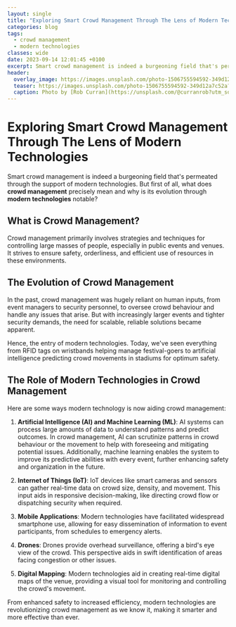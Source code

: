 ```yaml
---
layout: single
title: "Exploring Smart Crowd Management Through The Lens of Modern Technologies"
categories: blog
tags:
  - crowd management
  - modern technologies
classes: wide
date: 2023-09-14 12:01:45 +0100
excerpt: Smart crowd management is indeed a burgeoning field that's permeated through the support of modern technologies.
header:
  overlay_image: https://images.unsplash.com/photo-1506755594592-349d12a7c52a?crop=entropy&cs=tinysrgb&fit=max&fm=jpg&ixid=M3w0Nzk0ODB8MHwxfHNlYXJjaHw1fHxjcm93ZCUyMG1hbmFnZW1lbnQlMkMlMjBtb2Rlcm4lMjB0ZWNobm9sb2dpZXN8ZW58MHwwfHx8MTY5NDY4OTMwNnww&ixlib=rb-4.0.3&q=80&w=1080
  teaser: https://images.unsplash.com/photo-1506755594592-349d12a7c52a?crop=entropy&cs=tinysrgb&fit=max&fm=jpg&ixid=M3w0Nzk0ODB8MHwxfHNlYXJjaHw1fHxjcm93ZCUyMG1hbmFnZW1lbnQlMkMlMjBtb2Rlcm4lMjB0ZWNobm9sb2dpZXN8ZW58MHwwfHx8MTY5NDY4OTMwNnww&ixlib=rb-4.0.3&q=80&w=400
  caption: Photo by [Rob Curran](https://unsplash.com/@curranrob?utm_source=peoplecounter&utm_medium=referral) on [Unsplash](https://unsplash.com/?utm_source=peoplecounter&utm_medium=referral)
---
```


# Exploring Smart Crowd Management Through The Lens of Modern Technologies

Smart crowd management is indeed a burgeoning field that's permeated through the support of modern technologies. But first of all, what does **crowd management** precisely mean and why is its evolution through **modern technologies** notable?

## What is Crowd Management?

Crowd management primarily involves strategies and techniques for controlling large masses of people, especially in public events and venues. It strives to ensure safety, orderliness, and efficient use of resources in these environments. 

## The Evolution of Crowd Management

In the past, crowd management was hugely reliant on human inputs, from event managers to security personnel, to oversee crowd behaviour and handle any issues that arise. But with increasingly larger events and tighter security demands, the need for scalable, reliable solutions became apparent.

Hence, the entry of modern technologies. Today, we've seen everything from RFID tags on wristbands helping manage festival-goers to artificial intelligence predicting crowd movements in stadiums for optimum safety. 

## The Role of Modern Technologies in Crowd Management

Here are some ways modern technology is now aiding crowd management:

1. **Artificial Intelligence (AI) and Machine Learning (ML)**: AI systems can process large amounts of data to understand patterns and predict outcomes. In crowd management, AI can scrutinize patterns in crowd behaviour or the movement to help with foreseeing and mitigating potential issues. Additionally, machine learning enables the system to improve its predictive abilities with every event, further enhancing safety and organization in the future.

2. **Internet of Things (IoT)**: IoT devices like smart cameras and sensors can gather real-time data on crowd size, density, and movement. This input aids in responsive decision-making, like directing crowd flow or dispatching security when required.

3. **Mobile Applications**: Modern technologies have facilitated widespread smartphone use, allowing for easy dissemination of information to event participants, from schedules to emergency alerts.

4. **Drones**: Drones provide overhead surveillance, offering a bird's eye view of the crowd. This perspective aids in swift identification of areas facing congestion or other issues.

5. **Digital Mapping**: Modern technologies aid in creating real-time digital maps of the venue, providing a visual tool for monitoring and controlling the crowd's movement.

From enhanced safety to increased efficiency, modern technologies are revolutionizing crowd management as we know it, making it smarter and more effective than ever.